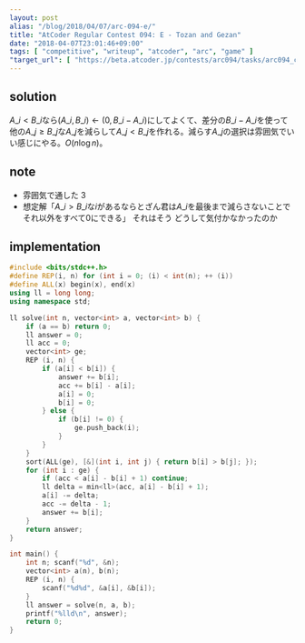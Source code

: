 ```yaml
---
layout: post
alias: "/blog/2018/04/07/arc-094-e/"
title: "AtCoder Regular Contest 094: E - Tozan and Gezan"
date: "2018-04-07T23:01:46+09:00"
tags: [ "competitive", "writeup", "atcoder", "arc", "game" ]
"target_url": [ "https://beta.atcoder.jp/contests/arc094/tasks/arc094_c" ]
---
```


## solution

$A\_i \lt B\_i$なら$(A\_i, B\_i) \gets (0, B\_i - A\_i)$にしてよくて、差分の$B\_i - A\_i$を使って他の$A\_j \ge B\_j$な$A\_j$を減らして$A\_j \lt B\_j$を作れる。減らす$A\_j$の選択は雰囲気でいい感じにやる。$O(n \log n)$。

## note

-   雰囲気で通した 3
-   想定解「$A\_i \gt B\_i$な$i$があるならとざん君は$A\_i$を最後まで減らさないことでそれ以外をすべて$0$にできる」 それはそう どうして気付かなかったのか

## implementation

``` c++
#include <bits/stdc++.h>
#define REP(i, n) for (int i = 0; (i) < int(n); ++ (i))
#define ALL(x) begin(x), end(x)
using ll = long long;
using namespace std;

ll solve(int n, vector<int> a, vector<int> b) {
    if (a == b) return 0;
    ll answer = 0;
    ll acc = 0;
    vector<int> ge;
    REP (i, n) {
        if (a[i] < b[i]) {
            answer += b[i];
            acc += b[i] - a[i];
            a[i] = 0;
            b[i] = 0;
        } else {
            if (b[i] != 0) {
                ge.push_back(i);
            }
        }
    }
    sort(ALL(ge), [&](int i, int j) { return b[i] > b[j]; });
    for (int i : ge) {
        if (acc < a[i] - b[i] + 1) continue;
        ll delta = min<ll>(acc, a[i] - b[i] + 1);
        a[i] -= delta;
        acc -= delta - 1;
        answer += b[i];
    }
    return answer;
}

int main() {
    int n; scanf("%d", &n);
    vector<int> a(n), b(n);
    REP (i, n) {
        scanf("%d%d", &a[i], &b[i]);
    }
    ll answer = solve(n, a, b);
    printf("%lld\n", answer);
    return 0;
}
```
